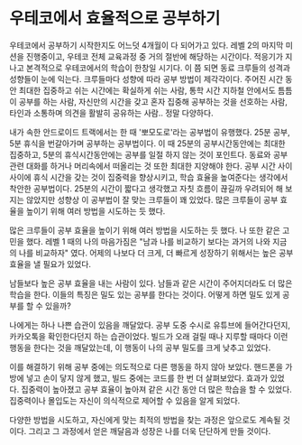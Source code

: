 # 우테코에서 효율적으로 공부하기
우테코에서 공부하기 시작한지도 어느덧 4개월이 다 되어가고 있다. 레벨 2의 마지막 미션을 진행중이고, 우테코 전체 교육과정 중 거의 절반에 해당하는 시간이다. 
적응기가 지나고 본격적으로 우테코에서의 학습이 한창일 시기다. 이 쯤 되면 동료 크루들의 성격과 성향들이 눈에 익는다.
크루들마다 성향에 따라 공부 방법이 제각각이다. 주어진 시간 동안 최대한 집중하고 쉬는 시간에는 확실하게 쉬는 사람, 통학 시간 지하철 안에서도 틈틈이 공부를 하는 사람, 자신만의 시간을 갖고 혼자 집중해 공부하는 것을 선호하는 사람, 타인과 소통하며 의견을 활발히 공유하는 사람.. 정말 다양하다.

내가 속한 안드로이드 트랙에서는 한 때 '뽀모도로'라는 공부법이 유행했다. 25분 공부, 5분 휴식을 번갈아가며 공부하는 공부법이다. 이 때 25분의 공부시간동안에는 최대한 집중하고, 5분의 휴식시간동안에는 공부를 일절 하지 않는 것이 포인트다. 동료와 공부 관련 대화를 하거나 머리속에서 떠올리는 것 또한 최대한 지양해야 한다.
공부 시간 사이사이에 휴식 시간을 갖는 것이 집중력을 향상시키고, 학습 효율을 높여준다는 생각에서 착안한 공부법이다. 25분의 시간이 짧다고 생각했고 자칫 흐름이 끊길까 우려되어 해 보지는 않았지만 성향상 이 공부법이 잘 맞는 크루들이 꽤 있었다. 많은 크루들이 공부 효율을 높이기 위해 여러 방법을 시도하는 듯 했다.

많은 크루들이 공부 효율을 높이기 위해 여러 방법을 시도하는 듯 했다. 나 또한 같은 고민을 했다. 레벨 1 때의 나의 마음가짐은 "남과 나를 비교하기 보다는 과거의 나와 지금의 나를 비교하자" 였다. 어제의 나보다 더 크게, 더 빠르게 성장하기 위해서는 높은 공부 효율을 낼 필요가 있었다. 

남들보다 높은 공부 효율을 내는 사람이 있다. 남들과 같은 시간이 주어지더라도 더 많은 학습을 한다. 이들의 특징은 밀도 있는 공부를 한다는 것이다. 어떻게 하면 밀도 있게 공부를 할 수 있을까?

나에게는 하나 나쁜 습관이 있음을 깨달았다. 공부 도중 수시로 유튜브에 들어간다던지, 카카오톡을 확인한다던지 하는 습관이었다. 빌드가 오래 걸릴 때나 지루할 때마다 이런 행동을 한다는 것을 깨달았는데, 이 행동이 나의 공부 밀도를 크게 낮추고 있었다.

이를 해결하기 위해 공부 중에는 의도적으로 다른 행동을 하지 않아 보았다. 핸드폰을 가방에 넣고 손이 닿지 않게 했고, 빌드 중에는 코드를 한 번 더 살펴보았다. 효과가 있었다. 집중력이 높아졌고 공부 효율이 높아져 같은 시간 동안 더 많은 학습을 할 수 있었다. 집중력이나 몰입도는 자신이 의식적으로 제어할 수 있음을 알게 되었다. 

다양한 방법을 시도하고, 자신에게 맞는 최적의 방법을 찾는 과정은 앞으로도 계속될 것이다. 그리고 그 과정에서 얻은 깨달음과 성장은 나를 더욱 단단하게 만들 것이다.
